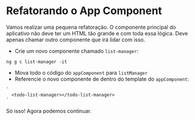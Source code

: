 # Refatorando o App Component

Vamos realizar uma pequena refatoração. O componente principal do aplicativo não deve ter um HTML tão grande e com toda essa lógica. Deve apenas chamar outro componente que irá lidar com isso.

* Crie um novo componente chamado `list-manager`:

`ng g c list-manager -it`

* Mova todo o código do `appComponent` para `listManager`
* Referencie o novo componente de dentro do template do `appComponent`:

```
`
  <todo-list-manager></todo-list-manager>
`
```

Só isso! Agora podemos continuar.